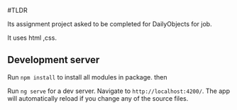 #TLDR

Its assignment project asked to be completed for DailyObjects for job.

It uses html ,css.

## Development server

Run `npm install` to install all modules in package. then

Run `ng serve` for a dev server. Navigate to `http://localhost:4200/`. The app will automatically reload if you change any of the source files.

